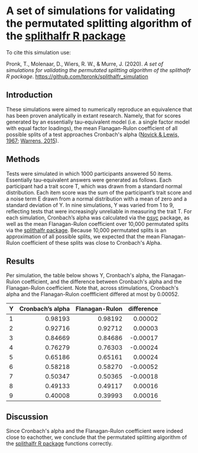 # A set of simulations for validating the permutated splitting algorithm of the [splithalfr R package](https://github.com/tpronk/splithalfr)
To cite this simulation use:

Pronk, T., Molenaar, D., Wiers, R. W., & Murre, J. (2020). _A set of simulations for validating the permutated splitting algorithm of the splithalfr R package_. https://github.com/tpronk/splithalfr_simulation

## Introduction
These simulations were aimed to numerically reproduce an equivalence that has been proven analytically in extant research. Namely, that for scores generated by an essentially tau-equivalent model (i.e. a single factor model with equal factor loadings), the mean Flanagan-Rulon coefficient of all possible splits of a test approaches Cronbach's alpha ([Novick & Lewis, 1967](https://doi.org/10.1007/BF02289400); [Warrens, 2015](https://doi.org/10.1007/978-3-319-19977-1)).

## Methods
Tests were simulated in which 1000 participants answered 50 items. Essentially tau-equivalent answers were generated as follows. Each participant had a trait score T, which was drawn from a standard normal distribution. Each item score was the sum of the participant’s trait score and a noise term E drawn from a normal distribution with a mean of zero and a standard deviation of Y. In nine simulations, Y was varied from 1 to 9, reflecting tests that were increasingly unreliable in measuring the trait T. For each simulation, Cronbach’s alpha was calculated via the [psyc](https://cran.r-project.org/package=psych) package, as well as the mean Flanagan-Rulon coefficient over 10,000 permutated splits via the [splithalfr package](https://github.com/tpronk/splithalfr). Because 10,000 permutated splits is an approximation of all possible splits, we expected that the mean Flanagan-Rulon coefficient of these splits was close to Cronbach's Alpha.

## Results
Per simulation, the table below shows Y, Cronbach's alpha, the Flanagan-Rulon coefficient, and the difference between Cronbach's alpha and the Flanagan-Rulon coefficient. Note that, across stimulations, Cronbach's alpha and the Flanagan-Rulon coeffficient differed at most by 0.00052.

| Y | Cronbach’s alpha | Flanagan-Rulon | difference |
|---|-----------------:|---------------:|-----------:|
| 1 | 0.98193          | 0.98192        | 0.00002    |
| 2 | 0.92716          | 0.92712        | 0.00003    |
| 3 | 0.84669          | 0.84686        | -0.00017   |
| 4 | 0.76279          | 0.76303        | -0.00024   |
| 5 | 0.65186          | 0.65161        | 0.00024    |
| 6 | 0.58218          | 0.58270        | -0.00052   |
| 7 | 0.50347          | 0.50365        | -0.00018   |
| 8 | 0.49133          | 0.49117        | 0.00016    |
| 9 | 0.40008          | 0.39993        | 0.00016    |

## Discussion
Since Cronbach's alpha and the Flanagan-Rulon coefficient were indeed close to eachother, we conclude that the permutated splitting algorithm of the [splithalfr R package](https://github.com/tpronk/splithalfr) functions correctly.
